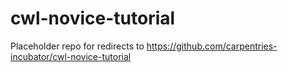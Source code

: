 # cwl-novice-tutorial
Placeholder repo for redirects to https://github.com/carpentries-incubator/cwl-novice-tutorial
